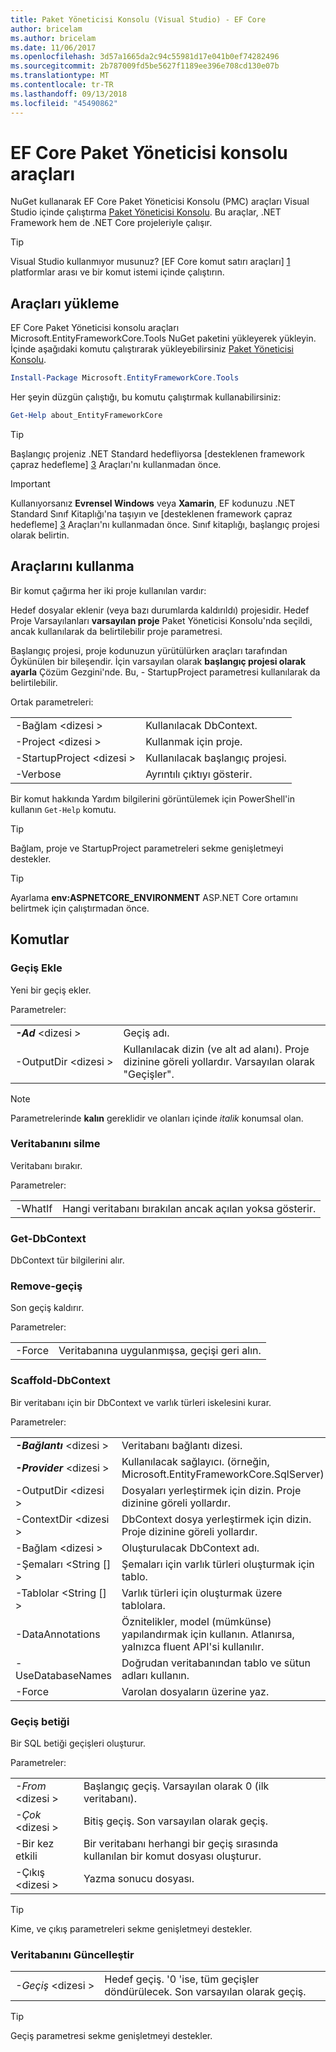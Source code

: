 ```yaml
---
title: Paket Yöneticisi Konsolu (Visual Studio) - EF Core
author: bricelam
ms.author: bricelam
ms.date: 11/06/2017
ms.openlocfilehash: 3d57a1665da2c94c55981d17e041b0ef74282496
ms.sourcegitcommit: 2b787009fd5be5627f1189ee396e708cd130e07b
ms.translationtype: MT
ms.contentlocale: tr-TR
ms.lasthandoff: 09/13/2018
ms.locfileid: "45490862"
---
```

<a name="ef-core-package-manager-console-tools"></a>EF Core Paket Yöneticisi konsolu araçları
=====================================
NuGet kullanarak EF Core Paket Yöneticisi Konsolu (PMC) araçları Visual Studio içinde çalıştırma [Paket Yöneticisi Konsolu][2].
Bu araçlar, .NET Framework hem de .NET Core projeleriyle çalışır.

> [!TIP]
> Visual Studio kullanmıyor musunuz? [EF Core komut satırı araçları] [ 1] platformlar arası ve bir komut istemi içinde çalıştırın.

<a name="installing-the-tools"></a>Araçları yükleme
--------------------
EF Core Paket Yöneticisi konsolu araçları Microsoft.EntityFrameworkCore.Tools NuGet paketini yükleyerek yükleyin.
İçinde aşağıdaki komutu çalıştırarak yükleyebilirsiniz [Paket Yöneticisi Konsolu][2].

``` powershell
Install-Package Microsoft.EntityFrameworkCore.Tools
```

Her şeyin düzgün çalıştığı, bu komutu çalıştırmak kullanabilirsiniz:

``` powershell
Get-Help about_EntityFrameworkCore
```
> [!TIP]
> Başlangıç projeniz .NET Standard hedefliyorsa [desteklenen framework çapraz hedefleme] [ 3] Araçları'nı kullanmadan önce.

> [!IMPORTANT]
> Kullanıyorsanız **Evrensel Windows** veya **Xamarin**, EF kodunuzu .NET Standard Sınıf Kitaplığı'na taşıyın ve [desteklenen framework çapraz hedefleme] [ 3] Araçları'nı kullanmadan önce. Sınıf kitaplığı, başlangıç projesi olarak belirtin.

<a name="using-the-tools"></a>Araçlarını kullanma
---------------
Bir komut çağırma her iki proje kullanılan vardır:

Hedef dosyalar eklenir (veya bazı durumlarda kaldırıldı) projesidir. Hedef Proje Varsayılanları **varsayılan proje** Paket Yöneticisi Konsolu'nda seçildi, ancak kullanılarak da belirtilebilir proje parametresi.

Başlangıç projesi, proje kodunuzun yürütülürken araçları tarafından Öykünülen bir bileşendir. İçin varsayılan olarak **başlangıç projesi olarak ayarla** Çözüm Gezgini'nde. Bu, - StartupProject parametresi kullanılarak da belirtilebilir.

Ortak parametreleri:

|                           |                             |
|:--------------------------|:----------------------------|
| -Bağlam \<dizesi >        | Kullanılacak DbContext.       |
| -Project \<dizesi >        | Kullanmak için proje.         |
| -StartupProject \<dizesi > | Kullanılacak başlangıç projesi. |
| -Verbose                  | Ayrıntılı çıktıyı gösterir.        |

Bir komut hakkında Yardım bilgilerini görüntülemek için PowerShell'in kullanın `Get-Help` komutu.

> [!TIP]
> Bağlam, proje ve StartupProject parametreleri sekme genişletmeyi destekler.

> [!TIP]
> Ayarlama **env:ASPNETCORE_ENVIRONMENT** ASP.NET Core ortamını belirtmek için çalıştırmadan önce.

<a name="commands"></a>Komutlar
--------

### <a name="add-migration"></a>Geçiş Ekle

Yeni bir geçiş ekler.

Parametreler:

|                                   |                                                                                                                  |
|:----------------------------------|:-----------------------------------------------------------------------------------------------------------------|
| ***-Ad*** \<dizesi >             | Geçiş adı.                                                                                       |
| <nobr>-OutputDir \<dizesi ></nobr> | Kullanılacak dizin (ve alt ad alanı). Proje dizinine göreli yollardır. Varsayılan olarak "Geçişler". |

> [!NOTE]
> Parametrelerinde **kalın** gereklidir ve olanları içinde *italik* konumsal olan.

### <a name="drop-database"></a>Veritabanını silme

Veritabanı bırakır.

Parametreler:

|         |                                                          |
|:--------|:---------------------------------------------------------|
| -WhatIf | Hangi veritabanı bırakılan ancak açılan yoksa gösterir. |

### <a name="get-dbcontext"></a>Get-DbContext

DbContext tür bilgilerini alır.

### <a name="remove-migration"></a>Remove-geçiş

Son geçiş kaldırır.

Parametreler:

|        |                                                              |
|:-------|:-------------------------------------------------------------|
| -Force | Veritabanına uygulanmışsa, geçişi geri alın. |

### <a name="scaffold-dbcontext"></a>Scaffold-DbContext

Bir veritabanı için bir DbContext ve varlık türleri iskelesini kurar.

Parametreler:

|                                          |                                                                                                  |
|:-----------------------------------------|:-------------------------------------------------------------------------------------------------|
| <nobr>***-Bağlantı*** \<dizesi ></nobr> | Veritabanı bağlantı dizesi.                                                           |
| ***-Provider*** \<dizesi >                | Kullanılacak sağlayıcı. (örneğin, Microsoft.EntityFrameworkCore.SqlServer)                      |
| -OutputDir \<dizesi >                     | Dosyaları yerleştirmek için dizin. Proje dizinine göreli yollardır.                      |
| -ContextDir \<dizesi >                    | DbContext dosya yerleştirmek için dizin. Proje dizinine göreli yollardır.             |
| -Bağlam \<dizesi >                       | Oluşturulacak DbContext adı.                                                           |
| -Şemaları \<String [] >                     | Şemaları için varlık türleri oluşturmak için tablo.                                              |
| -Tablolar \<String [] >                      | Varlık türleri için oluşturmak üzere tablolara.                                                         |
| -DataAnnotations                         | Öznitelikler, model (mümkünse) yapılandırmak için kullanın. Atlanırsa, yalnızca fluent API'si kullanılır. |
| -UseDatabaseNames                        | Doğrudan veritabanından tablo ve sütun adları kullanın.                                           |
| -Force                                   | Varolan dosyaların üzerine yaz.                                                                        |

### <a name="script-migration"></a>Geçiş betiği

Bir SQL betiği geçişleri oluşturur.

Parametreler:

|                   |                                                                    |
|:------------------|:-------------------------------------------------------------------|
| *-From* \<dizesi > | Başlangıç geçiş. Varsayılan olarak 0 (ilk veritabanı).      |
| *-Çok* \<dizesi >   | Bitiş geçiş. Son varsayılan olarak geçiş.              |
| -Bir kez etkili       | Bir veritabanı herhangi bir geçiş sırasında kullanılan bir komut dosyası oluşturur. |
| -Çıkış \<dizesi > | Yazma sonucu dosyası.                                   |

> [!TIP]
> Kime, ve çıkış parametreleri sekme genişletmeyi destekler.

### <a name="update-database"></a>Veritabanını Güncelleştir

|                                     |                                                                                                |
|:------------------------------------|:-----------------------------------------------------------------------------------------------|
| <nobr>*-Geçiş* \<dizesi ></nobr> | Hedef geçiş. '0 'ise, tüm geçişler döndürülecek. Son varsayılan olarak geçiş. |

> [!TIP]
> Geçiş parametresi sekme genişletmeyi destekler.


  [1]: dotnet.md
  [2]: https://docs.microsoft.com/nuget/tools/package-manager-console
  [3]: index.md#frameworks

